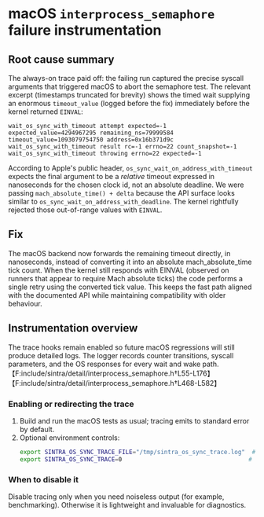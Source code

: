 # macOS `interprocess_semaphore` failure instrumentation

## Root cause summary

The always-on trace paid off: the failing run captured the precise syscall arguments that
triggered macOS to abort the semaphore test. The relevant excerpt (timestamps truncated for
brevity) shows the timed wait supplying an enormous `timeout_value` (logged before the fix)
immediately before the kernel returned `EINVAL`:

```
wait_os_sync_with_timeout attempt expected=-1 expected_value=4294967295 remaining_ns=79999584 timeout_value=1093079754750 address=0x16b371d9c
wait_os_sync_with_timeout result rc=-1 errno=22 count_snapshot=-1
wait_os_sync_with_timeout throwing errno=22 expected=-1
```

According to Apple's public header, `os_sync_wait_on_address_with_timeout` expects the final
argument to be a *relative* timeout expressed in nanoseconds for the chosen clock id, not an
absolute deadline. We were passing `mach_absolute_time() + delta` because the API surface looks
similar to `os_sync_wait_on_address_with_deadline`. The kernel rightfully rejected those
out-of-range values with `EINVAL`.

## Fix

The macOS backend now forwards the remaining timeout directly, in nanoseconds, instead of converting it into an absolute mach_absolute_time tick count. When the kernel still responds with EINVAL (observed on runners that appear to require Mach absolute ticks) the code performs a single retry using the converted tick value. This keeps the fast path aligned with the documented API while maintaining compatibility with older behaviour.

## Instrumentation overview

The trace hooks remain enabled so future macOS regressions will still produce detailed logs. The
logger records counter transitions, syscall parameters, and the OS responses for every wait and
wake path.【F:include/sintra/detail/interprocess_semaphore.h†L55-L176】【F:include/sintra/detail/interprocess_semaphore.h†L468-L582】

### Enabling or redirecting the trace

1. Build and run the macOS tests as usual; tracing emits to standard error by default.
2. Optional environment controls:
   ```bash
   export SINTRA_OS_SYNC_TRACE_FILE="/tmp/sintra_os_sync_trace.log"  # redirect output
   export SINTRA_OS_SYNC_TRACE=0                                    # disable tracing
   ```

### When to disable it

Disable tracing only when you need noiseless output (for example, benchmarking). Otherwise it is
lightweight and invaluable for diagnostics.


